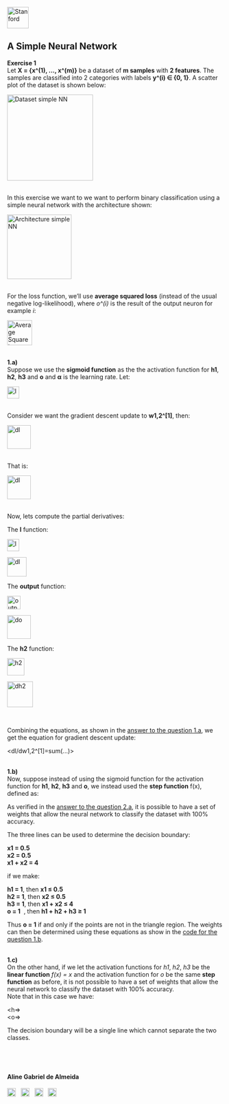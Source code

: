 

<a href="https://i.dlpng.com/static/png/498606_preview.png"><img src="https://i.dlpng.com/static/png/498606_preview.png" title="Stanford" alt="Stanford" height="50"></a>

## A Simple Neural Network
  
**Exercise 1**  
Let **X = {x^(1), ..., x^(m)}** be a dataset of **m samples** with **2 features**. The samples are classified into 2 categories with labels **y^(i) ∈ {0, 1}**. A scatter plot of the dataset is shown below:

<a href="https://github.com/AlmeidaAlin3/MachineLearning/blob/master/ProblemSet3/Exercise1/img/dataset_simpleNN.png"><img src="https://github.com/AlmeidaAlin3/MachineLearning/blob/master/ProblemSet3/Exercise1/img/dataset_simpleNN.png" title="Dataset simple NN" alt="Dataset simple NN" height="200"></a>  

&nbsp;  
In this exercise we want to we want to perform binary classification using a simple neural network with the architecture shown:  

<a href="https://github.com/AlmeidaAlin3/MachineLearning/blob/master/ProblemSet3/Exercise1/img/arq_simpleNN.png"><img src="https://github.com/AlmeidaAlin3/MachineLearning/blob/master/ProblemSet3/Exercise1/img/arq_simpleNN.png" title="Architecture simple NN" alt="Architecture simple NN" height="150"></a>

&nbsp;  
For the loss function, we’ll use **average squared loss** (instead of the usual negative log-likelihood), where *o^(i)* is the result of the output neuron for example *i*:

<a href="https://github.com/AlmeidaAlin3/MachineLearning/blob/master/ProblemSet3/Exercise1/img/AverageSquareLoss.png"><img src="https://github.com/AlmeidaAlin3/MachineLearning/blob/master/ProblemSet3/Exercise1/img/AverageSquareLoss.png" title="Average Square Loss" alt="Average Square Loss" height="58"></a>    


&nbsp;  
**1.a)**  
Suppose we use the **sigmoid function** as the the activation function for **h1**, **h2**, **h3** and **o** and **α** is the learning rate. Let:

<a href="https://github.com/AlmeidaAlin3/MachineLearning/blob/master/ProblemSet3/Exercise1/img/l.png"><img src="https://github.com/AlmeidaAlin3/MachineLearning/blob/master/ProblemSet3/Exercise1/img/l.png" title="l" alt="l" height="28"></a>  


&nbsp;  
Consider we want the gradient descent update to **w1,2^[1]**, then:

<a href="https://github.com/AlmeidaAlin3/MachineLearning/blob/master/ProblemSet3/Exercise1/img/dl_1.png"><img src="https://github.com/AlmeidaAlin3/MachineLearning/blob/master/ProblemSet3/Exercise1/img/dl_1.png" title="dl" alt="dl" height="55"></a>  


&nbsp;  
That is:

<a href="https://github.com/AlmeidaAlin3/MachineLearning/blob/master/ProblemSet3/Exercise1/img/dl_2.png"><img src="https://github.com/AlmeidaAlin3/MachineLearning/blob/master/ProblemSet3/Exercise1/img/dl_2.png" title="dl" alt="dl" height="55"></a>  

&nbsp;  
Now, lets compute the partial derivatives:

The **l** function:

<a href="https://github.com/AlmeidaAlin3/MachineLearning/blob/master/ProblemSet3/Exercise1/img/l.png"><img src="https://github.com/AlmeidaAlin3/MachineLearning/blob/master/ProblemSet3/Exercise1/img/l.png" title="l" alt="l" height="28"></a>  

<a href="https://github.com/AlmeidaAlin3/MachineLearning/blob/master/ProblemSet3/Exercise1/img/dl_3.png"><img src="https://github.com/AlmeidaAlin3/MachineLearning/blob/master/ProblemSet3/Exercise1/img/dl_3.png" title="dl" alt="dl" height="45"></a>

The **output** function:

<a href="https://github.com/AlmeidaAlin3/MachineLearning/blob/master/ProblemSet3/Exercise1/img/output.png"><img src="https://github.com/AlmeidaAlin3/MachineLearning/blob/master/ProblemSet3/Exercise1/img/output.png" title="output" alt="output" height="31"></a>  

<a href="https://github.com/AlmeidaAlin3/MachineLearning/blob/master/ProblemSet3/Exercise1/img/do.png"><img src="https://github.com/AlmeidaAlin3/MachineLearning/blob/master/ProblemSet3/Exercise1/img/do.png" title="do" alt="do" height="55"></a>

The **h2** function:

<a href="https://github.com/AlmeidaAlin3/MachineLearning/blob/master/ProblemSet3/Exercise1/img/h2.png"><img src="https://github.com/AlmeidaAlin3/MachineLearning/blob/master/ProblemSet3/Exercise1/img/h2.png" title="h2" alt="h2" height="40"></a>  

<a href="https://github.com/AlmeidaAlin3/MachineLearning/blob/master/ProblemSet3/Exercise1/img/dh2.png"><img src="https://github.com/AlmeidaAlin3/MachineLearning/blob/master/ProblemSet3/Exercise1/img/dh2.png" title="dh2" alt="dh2" height="60"></a>


&nbsp;  

Combining the equations, as shown in the [answer to the question 1.a](), we get the equation for gradient descent update:  

<dl/dw1,2^[1]=sum(...)>  


&nbsp;  
**1.b)**  
Now, suppose instead of using the sigmoid function for the activation function for **h1**, **h2**, **h3** and **o**, we instead used the **step function** f(x), defined as:  

<step function>  
  
As verified in the [answer to the question 2.a](), it is possible to have a set of weights that allow the neural network to classify the dataset with 100% accuracy.  

The three lines can be used to determine the decision boundary:  

**x1 = 0.5**   
**x2 = 0.5**  
**x1 + x2 = 4**  

if we make:  

**h1 = 1**, then **x1 ≤ 0.5**  
**h2 = 1**, then **x2 ≤ 0.5**  
**h3 = 1**, then **x1 + x2 ≤ 4**  
**o = 1** &nbsp;, then **h1 + h2 + h3 ≥ 1**  

Thus **o = 1** if and only if the points are not in the triangle region. The weights can then be determined using these equations as show in the [code for the question 1.b]().  

&nbsp;  
**1.c)**  
On the other hand, if we let the activation functions for *h1*, *h2*, *h3* be the **linear function** *f(x) = x* and the activation function for *o* be the same **step function** as before, it is not possible to have a set of weights that allow the neural network to classify the dataset with 100% accuracy.  
Note that in this case we have:  

<h=>  
<o=>

The decision boundary will be a single line which cannot separate the two classes.


&nbsp;  
---

#### Aline Gabriel de Almeida  
<a href="https://www.linkedin.com/in/alinegalmeida/"><img src="https://cdn3.iconfinder.com/data/icons/logos-and-brands-adobe/512/201_Linkedin-512.png" title="Linkedin: alinegalmeida" alt="https://www.linkedin.com/in/alinegalmeida/" height="20"></a>
&nbsp; <a href="https://www.kaggle.com/almeidaalin3"><img src="https://cdn3.iconfinder.com/data/icons/logos-and-brands-adobe/512/189_Kaggle-512.png" title="Kaggle: almeidaalin3" alt="https://www.kaggle.com/almeidaalin3" height="20"></a>
&nbsp; <a href="mailto:aline.gabriel.almeida@gmail.com"><img src="https://cdn3.iconfinder.com/data/icons/logos-and-brands-adobe/512/147_Gmail-512.png" title="aline.gabriel.almeida@gmail.com" alt="aline.gabriel.almeida@gmail.com" height="20"></a>
&nbsp; <a href="https://github.com/AlmeidaAlin3/"><img src="https://cdn3.iconfinder.com/data/icons/logos-and-brands-adobe/512/142_Github-512.png" title="Github: AlmeidaAlin3" alt="https://github.com/AlmeidaAlin3/" height="20"></a> 
